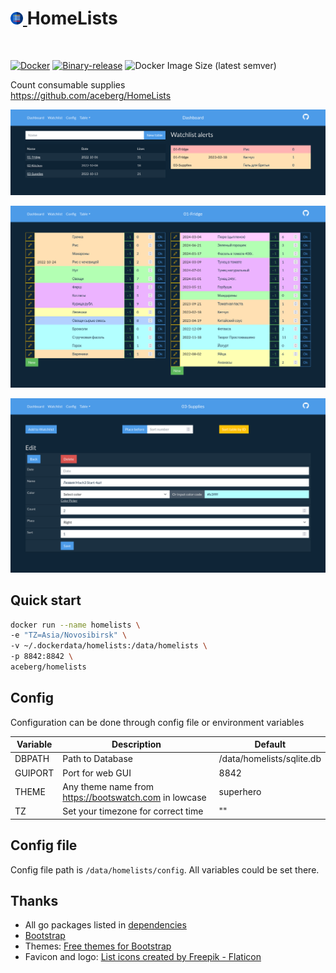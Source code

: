 <h1><a href="https://github.com/aceberg/HomeLists">
    <img src="https://raw.githubusercontent.com/aceberg/HomeLists/main/assets/logo.png" width="20" />
</a>HomeLists</h1>
<br/>

[![Docker](https://github.com/aceberg/HomeLists/actions/workflows/main-docker-all.yml/badge.svg)](https://github.com/aceberg/HomeLists/actions/workflows/main-docker-all.yml)
[![Binary-release](https://github.com/aceberg/HomeLists/actions/workflows/release.yml/badge.svg)](https://github.com/aceberg/HomeLists/actions/workflows/release.yml)
![Docker Image Size (latest semver)](https://img.shields.io/docker/image-size/aceberg/homelists)

Count consumable supplies    
https://github.com/aceberg/HomeLists


![Screenshot1](https://raw.githubusercontent.com/aceberg/HomeLists/main/assets/Screenshot%202022-11-07%20at%2022-26-22%20Home%20Lists%20-%20Dashboard.png)

![Screenshot2](https://raw.githubusercontent.com/aceberg/HomeLists/main/assets/Screenshot%202022-11-07%20at%2022-24-17%20Home%20Lists%20-%2001-Fridge.png)

![Screenshot3](https://raw.githubusercontent.com/aceberg/HomeLists/main/assets/Screenshot%202022-11-07%20at%2022-27-15%20Home%20Lists%20-%2003-Supplies.png)

## Quick start

```sh
docker run --name homelists \
-e "TZ=Asia/Novosibirsk" \
-v ~/.dockerdata/homelists:/data/homelists \
-p 8842:8842 \
aceberg/homelists
```

## Config


Configuration can be done through config file or environment variables

| Variable  | Description | Default |
| --------  | ----------- | ------- |
| DBPATH    | Path to Database | /data/homelists/sqlite.db |
| GUIPORT   | Port for web GUI | 8842 |
| THEME | Any theme name from https://bootswatch.com in lowcase | superhero |
| TZ | Set your timezone for correct time | "" |

## Config file

Config file path is `/data/homelists/config`. All variables could be set there.

## Thanks
- All go packages listed in [dependencies](https://github.com/aceberg/go-homelists/network/dependencies)
- [Bootstrap](https://getbootstrap.com/)
- Themes: [Free themes for Bootstrap](https://bootswatch.com)
- Favicon and logo: [List icons created by Freepik - Flaticon](https://www.flaticon.com/free-icon/list_3039383?related_id=3039383&origin=search)